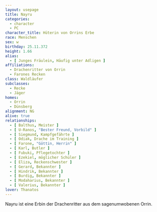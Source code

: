 ```yaml
---
layout: usepage
title: Nayru
categories:
  - character
  - PC
character_title: Hüterin von Orrins Erbe
race: Menschen
sex: w
birthday: 25.11.372
height: 1.66
alias:
  - [ Junges Fräulein, Häufig unter Adligen ]
affiliations:
  - Drachenritter von Orrin
  - Farones Recken
class: Waldläufer
subclasses:
  - Recke
  - Jäger
homes:
  - Orrin
  - Dünsberg
alignment: NG
alive: true
relationships:
  - [ Balthus, Meister ]
  - [ U-Ranos, "Bester Freund, Vorbild" ]
  - [ Siegmund, Kampfgefährte ]
  - [ Odiak, Drache im Training ]
  - [ Farone, "Göttin, Herrin" ]
  - [ Karl, Butler ]
  - [ Fubuki, Pflegetochter ]
  - [ Ezekiel, möglicher Schüler ]
  - [ Eliza, Reckenschwester ]
  - [ Gerard, Bekannter ]
  - [ Hindrik, Bekannter ]
  - [ Burdig, Bekannter ]
  - [ Modaharius, Bekannter ]
  - [ Valerius, Bekannter ]
lover: Thanatos
---
```


Nayru ist eine Erbin der Drachenritter aus dem sagenumwobenen Orrin.